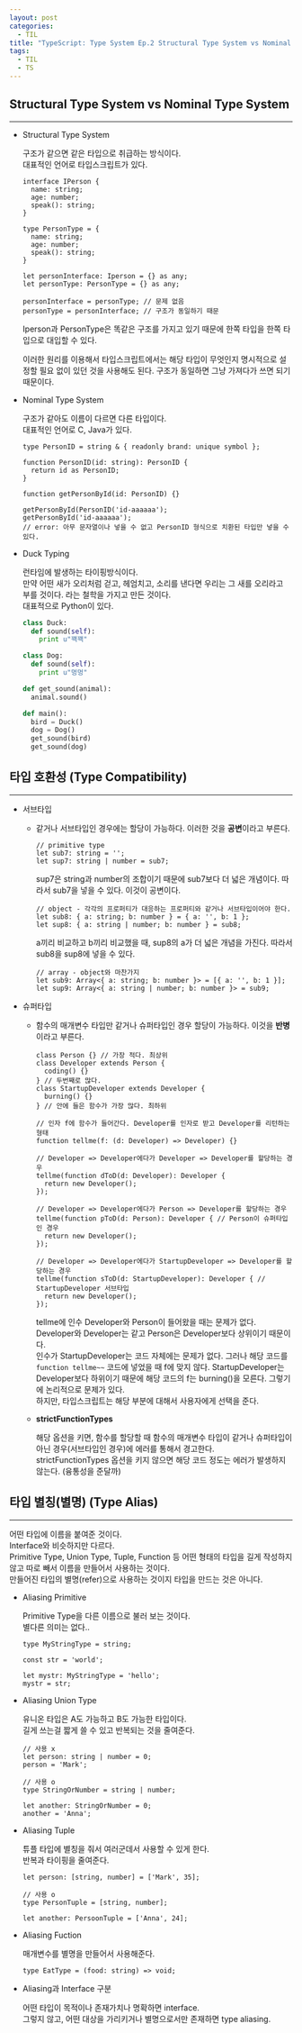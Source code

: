 ```yaml
---
layout: post
categories:
  - TIL
title: "TypeScript: Type System Ep.2 Structural Type System vs Nominal Type System, 타입 호환성, 타입 별칭"
tags:
  - TIL
  - TS
---
```

## __Structural Type System vs Nominal Type System__
---

- Structural Type System
    
  구조가 같으면 같은 타입으로 취급하는 방식이다.  
  대표적인 언어로 타입스크립트가 있다.
  ```tsx
  interface IPerson {
    name: string;
    age: number;
    speak(): string;
  }
  
  type PersonType = {
    name: string;
    age: number;
    speak(): string;
  }
  
  let personInterface: Iperson = {} as any;
  let personType: PersonType = {} as any;
  
  personInterface = personType; // 문제 없음
  personType = personInterface; // 구조가 동일하기 때문
  ```
  Iperson과 PersonType은 똑같은 구조를 가지고 있기 때문에 한쪽 타입을 한쪽 타입으로 대입할 수 있다.
  
  이러한 원리를 이용해서 타입스크립트에서는 해당 타입이 무엇인지 명시적으로 설정할 필요 없이 있던 것을 사용해도 된다. 구조가 동일하면 그냥 가져다가 쓰면 되기 때문이다.
    
- Nominal Type System
  
  구조가 같아도 이름이 다르면 다른 타입이다.  
  대표적인 언어로 C, Java가 있다.
  ```tsx
  type PersonID = string & { readonly brand: unique symbol };
  
  function PersonID(id: string): PersonID {
    return id as PersonID;
  }
  
  function getPersonById(id: PersonID) {}
  
  getPersonById(PersonID('id-aaaaaa');
  getPersonById('id-aaaaaa');
  // error: 아무 문자열이나 넣을 수 없고 PersonID 형식으로 치환된 타입만 넣을 수 있다.
  ```
    
- Duck Typing
    
  런타임에 발생하는 타이핑방식이다.  
  만약 어떤 새가 오리처럼 걷고, 헤엄치고, 소리를 낸다면 우리는 그 새를 오리라고 부를 것이다. 라는 철학을 가지고 만든 것이다.  
  대표적으로 Python이 있다.
  ```python
  class Duck:
    def sound(self):
      print u"꽥꽥"
  
  class Dog:
    def sound(self):
      print u"멍멍"
  
  def get_sound(animal):
    animal.sound()
  
  def main():
    bird = Duck()
    dog = Dog()
    get_sound(bird)
    get_sound(dog)
  ```

## __타입 호환성 (Type Compatibility)__
---

- 서브타입
  - 같거나 서브타입인 경우에는 할당이 가능하다. 이러한 것을 **공변**이라고 부른다.

    ```tsx
    // primitive type
    let sub7: string = '';
    let sup7: string | number = sub7;
    ```
    sup7은 string과 number의 조합이기 때문에 sub7보다 더 넓은 개념이다. 따라서 sub7을 넣을 수 있다. 이것이 공변이다.
    

    ```tsx
    // object - 각각의 프로퍼티가 대응하는 프로퍼티와 같거나 서브타입이어야 한다.
    let sub8: { a: string; b: number } = { a: '', b: 1 };
    let sup8: { a: string | number; b: number } = sub8;
    ```
    a끼리 비교하고 b끼리 비교했을 때, sup8의 a가 더 넓은 개념을 가진다. 따라서 sub8을 sup8에 넣을 수 있다.
    

    ```tsx
    // array - object와 마찬가지
    let sub9: Array<{ a: string; b: number }> = [{ a: '', b: 1 }];
    let sup9: Array<{ a: string | number; b: number }> = sub9;
    ```
        
- 슈퍼타입
  - 함수의 매개변수 타입만 같거나 슈퍼타입인 경우 할당이 가능하다. 이것을 **반병**이라고 부른다.
    ```tsx
    class Person {} // 가장 적다. 최상위
    class Developer extends Person {
      coding() {}
    } // 두번째로 많다.
    class StartupDeveloper extends Developer {
      burning() {}
    } // 안에 들은 함수가 가장 많다. 최하위
    
    // 인자 f에 함수가 들어간다. Developer를 인자로 받고 Developer를 리턴하는 형태
    function tellme(f: (d: Developer) => Developer) {}
    
    // Developer => Developer에다가 Developer => Developer를 할당하는 경우
    tellme(function dToD(d: Developer): Developer {
      return new Developer();
    });
    
    // Developer => Developer에다가 Person => Developer를 할당하는 경우
    tellme(function pToD(d: Person): Developer { // Person이 슈퍼타입인 경우
      return new Developer();
    });
    
    // Developer => Developer에다가 StartupDeveloper => Developer를 할당하는 경우
    tellme(function sToD(d: StartupDeveloper): Developer { // StartupDeveloper 서브타입
      return new Developer();
    });
    ```
    
    tellme에 인수 Developer와 Person이 들어왔을 때는 문제가 없다. Developer와 Developer는 같고 Person은 Developer보다 상위이기 때문이다.  
    인수가 StartupDeveloper는 코드 자체에는 문제가 없다. 그러나 해당 코드를 `function tellme~~` 코드에 넣었을 때 f에 맞지 않다.   StartupDeveloper는 Developer보다 하위이기 때문에 해당 코드의 f는 burning()을 모른다. 그렇기에 논리적으로 문제가 있다.  
    하지만, 타입스크립트는 해당 부분에 대해서 사용자에게 선택을 준다.
      
  - **strictFunctionTypes**
      
    해당 옵션을 키면, 함수를 할당할 때 함수의 매개변수 타입이 같거나 슈퍼타입이 아닌 경우(서브타입인 경우)에 에러를 통해서 경고한다.  
    strictFunctionTypes 옵션을 키지 않으면 해당 코드 정도는 에러가 발생하지 않는다. (융통성을 준달까)

## __타입 별칭(별명) (Type Alias)__
---
어떤 타입에 이름을 붙여준 것이다.  
Interface와 비슷하지만 다르다.  
Primitive Type, Union Type, Tuple, Function 등 어떤 형태의 타입을 길게 작성하지 않고 따로 빼서 이름을 만들어서 사용하는 것이다.  
만들어진 타입의 별명(refer)으로 사용하는 것이지 타입을 만드는 것은 아니다.

- Aliasing Primitive
  
  Primitive Type을 다른 이름으로 불러 보는 것이다.  
  별다른 의미는 없다..
  ```tsx
  type MyStringType = string;
  
  const str = 'world';
  
  let mystr: MyStringType = 'hello';
  mystr = str;
  ```
    
- Aliasing Union Type
  
  유니온 타입은 A도 가능하고 B도 가능한 타입이다.  
  길게 쓰는걸 짧게 쓸 수 있고 반복되는 것을 줄여준다.
  ```tsx
  // 사용 x
  let person: string | number = 0;
  person = 'Mark';
  
  // 사용 o
  type StringOrNumber = string | number;
  
  let another: StringOrNumber = 0;
  another = 'Anna';
  ```
    
- Aliasing Tuple
    
  튜플 타입에 별칭을 줘서 여러군데서 사용할 수 있게 한다.  
  반복과 타이핑을 줄여준다.
  ```tsx
  let person: [string, number] = ['Mark', 35];
  
  // 사용 o
  type PersonTuple = [string, number];
  
  let another: PersoonTuple = ['Anna', 24];
  ```
    
- Aliasing Fuction
  
  매개변수를 별명을 만들어서 사용해준다.
  ```tsx
  type EatType = (food: string) => void;
  ```
    
- Aliasing과 Interface 구분
  
  어떤 타입이 목적이나 존재가치나 명확하면 interface.  
  그렇지 않고, 어떤 대상을 가리키거나 별명으로서만 존재하면 type aliasing.
